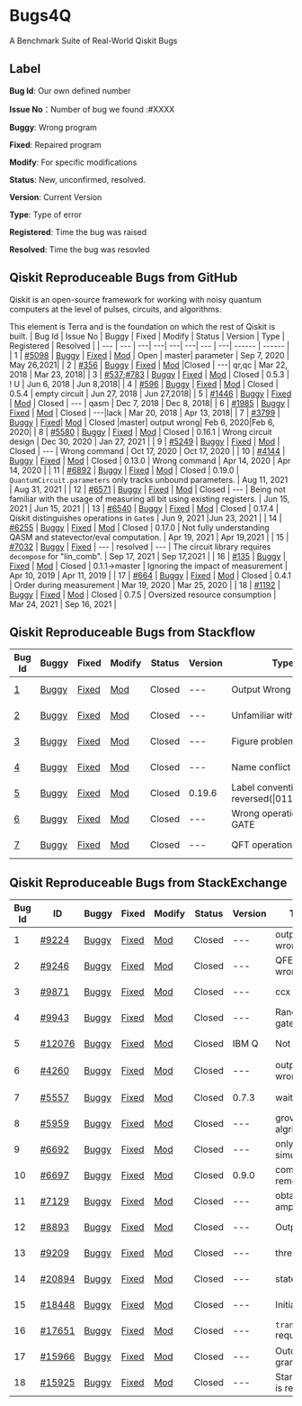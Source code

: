 # Bugs4Q
A Benchmark Suite of Real-World Qiskit Bugs
## Label
**Bug Id**: Our own defined number  

**Issue No**：Number of bug we found :#XXXX  

**Buggy**: Wrong program

**Fixed**: Repaired program

**Modify**: For specific modifications

**Status**: New, unconfirmed, resolved.   

**Version**: Current Version

**Type**: Type of error

**Registered**: Time the bug was raised  

**Resolved**: Time the bug was resovled 

## Qiskit Reproduceable Bugs from GitHub
Qiskit is an open-source framework for working with noisy quantum computers at the level of pulses, circuits, and algorithms.

This element is Terra and is the foundation on which the rest of Qiskit is built.
| Bug Id | Issue No | Buggy | Fixed | Modify | Status | Version | Type | Registered | Resolved |
| --- | --- | ---| ---| ---| ---| --- | ---| ------ | ------ |
| 1 | [#5098](https://github.com/Qiskit/qiskit-terra/issues/5098) | [Buggy](./Terra-0-4000/3/buggy.py) | [Fixed](./Terra-0-4000/3/Fixed.py) | [Mod](./Terra-0-4000/3/modify.py) | Open | master| parameter | Sep 7, 2020 | May 26,2021|
| 2 | [#356](https://github.com/Qiskit/qiskit-terra/issues/356) | [Buggy](./Terra-0-4000/6/buggy.py) | [Fixed](./Terra-0-4000/6/Fixed.py) | [Mod](./Terra-0-4000/6/modify.py) |Closed | ---| qr,qc | Mar 22, 2018 | Mar 23, 2018|
| 3 | [#537](https://github.com/Qiskit/qiskit-terra/issues/537);[#783](https://github.com/Qiskit/qiskit-terra/issues/783) | [Buggy](./Terra-0-4000/7/buggy.py) | [Fixed](./Terra-0-4000/7/Fix.py) | [Mod](./Terra-0-4000/7/modify.py) | Closed | 0.5.3 | ! U | Jun 6, 2018 | Jun 8,2018|
| 4 | [#596](https://github.com/Qiskit/qiskit-terra/issues/596) | [Buggy](./Terra-0-4000/8/buggy.py) | [Fixed](./Terra-0-4000/8/fixed.py) | [Mod](./Terra-0-4000/8/modify.py) | Closed | 0.5.4 | empty circuit | Jun 27, 2018 | Jun 27,2018|
| 5 | [#1446](https://github.com/Qiskit/qiskit-terra/issues/1446) | [Buggy](./Terra-0-4000/11/buggy.py) | [Fixed](./Terra-0-4000/11/fix.py) | [Mod](./Terra-0-4000/11/modify.py) | Closed | --- | qasm | Dec 7, 2018 | Dec 8, 2018|
| 6 | [#1985](https://github.com/Qiskit/qiskit-terra/issues/1985) | [Buggy](./Terra-0-4000/13/buggy.py) | [Fixed](./Terra-0-4000/13/fix.py) | [Mod](./Terra-0-4000/13/modify.py) | Closed | ---|lack   | Mar 20, 2018 | Apr 13, 2018|
| 7 | [#3799](https://github.com/Qiskit/qiskit-terra/issues/3799) | [Buggy](./Terra-0-4000/22/buggy.py) | [Fixed](./Terra-0-4000/22/fix.py)| [Mod](./Terra-0-4000/22/mod.py) | Closed |master| output wrong| Feb 6, 2020|Feb 6, 2020|
| 8 | [#5580](https://github.com/Qiskit/qiskit-terra/issues/5580) | [Buggy](./Terra-4001-6000/Bug_5/buggy.py) |  [Fixed](./Terra-4001-6000/Bug_5/fixed.py)  | [Mod](./Terra-4001-6000/Bug_5/modify.py) | Closed | 0.16.1 | Wrong circuit design | Dec 30, 2020 | Jan 27, 2021 |
| 9 | [#5249](https://github.com/Qiskit/qiskit-terra/issues/5249) | [Buggy](./Terra-4001-6000/Bug_8/buggy.py) |  [Fixed](./Terra-4001-6000/Bug_8/fixed.py)  | [Mod](./Terra-4001-6000/Bug_8/modify.py) | Closed | --- | Wrong command | Oct 17, 2020 | Oct 17, 2020 |
| 10 | [#4144](https://github.com/Qiskit/qiskit-terra/issues/4144) | [Buggy](./Terra-4001-6000/Bug_11/buggy.py) |  [Fixed](./Terra-4001-6000/Bug_11/fixed.py)  | [Mod](./Terra-4001-6000/Bug_11/modify.py) | Closed | 0.13.0 | Wrong command | Apr 14, 2020 | Apr 14, 2020 |
| 11 | [#6892](https://github.com/Qiskit/qiskit-terra/issues/6892) | [Buggy](./Terra-6000-7100/6892_Bug/bug_version.py) | [Fixed](./Terra-6000-7100/6892_Fixed/fixed_version.py) | [Mod](./Terra-6000-7100/6892_Mod/modify.py) | Closed | 0.19.0 | `QuantumCircuit.parameters` only tracks unbound parameters. | Aug 11, 2021 | Aug 31, 2021 |
| 12 | [#6571](https://github.com/Qiskit/qiskit-terra/issues/6571) | [Buggy](./Terra-6000-7100/6571_Bug/bug_version.py) | [Fixed](./Terra-6000-7100/6571_Fixed/fixed_version.py) | [Mod](./Terra-6000-7100/6571_Mod/modify.py) | Closed | --- | Being not familiar with the usage of measuring all bit using existing registers. | Jun 15, 2021 | Jun 15, 2021 |
| 13 | [#6540](https://github.com/Qiskit/qiskit-terra/issues/6540) | [Buggy](./Terra-6000-7100/6540_Bug/bug_version.py) | [Fixed](./Terra-6000-7100/6540_Fixed/fixed_version.py) | [Mod](./Terra-6000-7100/6540_Mod/modify.py) | Closed | 0.17.4 | Qiskit distinguishes operations in `Gate`s | Jun 9, 2021 |Jun 23, 2021 |
| 14 | [#6255](https://github.com/Qiskit/qiskit-terra/issues/6255) | [Buggy](./Terra-6000-7100/6255_Bug/bug_version.py) | [Fixed](./Terra-6000-7100/6255_Fixed/fixed_version.py) | [Mod](./Terra-6000-7100/6255_Mod/modify.py) | Closed | 0.17.0 | Not fully understanding QASM and statevector/eval computation. | Apr 19, 2021     | Apr 19,2021 |
| 15 | [#7032](https://github.com/Qiskit/qiskit-terra/issues/7032) | [Buggy](./Terra-6000-7100/7032_Bug/bug_version.py) | [Fixed](./Terra-6000-7100/7032_Bug/bug_version.py) | --- | resolved | --- | The circuit library requires `decompose` for "lin_comb". | Sep 17, 2021 | Sep 17,2021 |
| 16 | [#135](https://github.com/Qiskit/qiskit-aer/issues/135) | [Buggy](./Aer/bug_1/buggy.py) | [Fixed](./Aer/bug_1/fixed.py) | [Mod](./Aer/bug_1/modify.py) | Closed | 0.1.1→master | Ignoring the impact of measurement | Apr 10, 2019 | Apr 11, 2019 |
| 17 | [#664](https://github.com/Qiskit/qiskit-aer/issues/664) | [Buggy](./Aer/bug_7/buggy.py) | [Fixed](./Aer/bug_7/fixed.py) | [Mod](./Aer/bug_7/modify.py) | Closed | 0.4.1 | Order during measurement | Mar 19, 2020 | Mar 25, 2020 |
| 18 | [#1192](https://github.com/Qiskit/qiskit-aer/issues/1192) | [Buggy](./Aer/bug_10/buggy.py) | [Fixed](./Aer/bug_10/fixed.py) | [Mod](./Aer/bug_10/modify.py) | Closed | 0.7.5 | Oversized resource consumption | Mar 24, 2021 | Sep 16, 2021 |



## Qiskit Reproduceable Bugs from Stackflow

| Bug Id | Buggy | Fixed | Modify| Status |Version|Type| Registered | Resolved |
| --- | --- | --- | --- | --- | --- | --- | -------- | -------- |
| [1](https://stackoverflow.com/questions/60918011/implement-quantum-teleportation-in-qiskit) |  [Buggy](./stackoverflow-1-5/1/buggy.py) | [Fixed](./stackoverflow-1-5/1/Fix.py) | [Mod](./stackoverflow-1-5/1/mod.py) | Closed | --- | Output Wrong | Mar 29, 2020 | Mar 31, 2020 |
| [2](https://stackoverflow.com/questions/69598995/qiskits-draw-only-shows-the-circuits-name-and-not-the-architecture) | [Buggy](./stackoverflow-1-5/Bug_2)  | [Fixed](./stackoverflow-1-5/Fixed_2)  | [Mod](./stackoverflow-1-5/Mod_2) | Closed | --- | Unfamiliar with API | Oct 16, 2021 | Oct 16, 2021 |
| [3](https://stackoverflow.com/questions/69245836/getting-figure-x-when-drawing-quantum-circuit-with-qiskit-mpl-output-mo) | [Buggy](./stackoverflow-1-5/Bug_3)  | [Fixed](./stackoverflow-1-5/Fixed_3)  | [Mod](./stackoverflow-1-5/Mod_3) | Closed | --- | Figure problem | Sep 19, 2021 | Sep 20, 2021 |
| [4](https://stackoverflow.com/questions/64707625/visualizing-circuits-in-qiskit-with-matplotlib) | [Buggy](./stackoverflow-1-5/Bug_11/bug_version.py) | [Fixed](./stackoverflow-1-5/Fixed_11/fixed_version.py) | [Mod](./stackoverflow-1-5/Mod_4) | Closed | ---  | Name conflict | Nov 6, 2020 | Sep 2, 2021 |
| [5](https://stackoverflow.com/questions/63283443/my-qiskit-codes-output-differ-from-the-lecturer-ryan-o-donnell)| [Buggy](./stackoverflow-6-10/bug_1/buggy.py) | [Fixed](./stackoverflow-6-10/bug_1/fixed.py) | [Mod](./stackoverflow-6-10/bug_1/mod.py) | Closed | 0.19.6 | Label convention is reversed(\|011>&\|110>)| Aug 6, 2020 | Aug 6, 2020 |
| [6](https://stackoverflow.com/questions/62661255/2-entangle-qubit-gives-all-states-with-25)| [Buggy](./stackoverflow-6-10/bug_2/buggy.py) | [Fixed](./stackoverflow-6-10/bug_2/fixed.py) | [Mod](./stackoverflow-6-10/bug_2/mod.py) | Closed | --- | Wrong operation with GATE | Jun 30, 2020 | Jun 30, 2020 |
| [7](https://stackoverflow.com/questions/63342432/python-quantum-fourier-transform)| [Buggy](./stackoverflow-6-10/bug_3/buggy.py) | [Fixed](./stackoverflow-6-10/bug_3/fixed.py) | [Mod](./stackoverflow-6-10/bug_3/mod.py) | Closed | --- | QFT operation* | Aug 10, 2020 | Aug 11, 2020 |

## Qiskit Reproduceable Bugs from StackExchange
| Bug Id                                                       | ID | Buggy | Fixed | Modify | Status | Version | Type                                                         | Registered   | Resolved |
| ------------------------------------------------------------ | -- | ----- | ----- | ------ | ------ | ------- | ------------------------------------------------------------ | ------------ | -----------|
| 1 | [#9224](https://quantumcomputing.stackexchange.com/questions/9224/how-to-plot-histogram-or-bloch-sphere-for-multiple-circuits) | [Buggy](./StackExchange/14/buggy.py) | [Fixed](StackExchange/14/fix.py) | [Mod](./StackExchange/14/mod.py) | Closed | --- |output wrong   | Dec 15, 2019 | Dec 16,2019|
| 2 | [#9246](https://quantumcomputing.stackexchange.com/questions/9246/quantum-phase-estimation-implementation) | [Buggy](./StackExchange/15/buggy.py) | [Fixed](StackExchange/15/fix.py) | [Mod](./StackExchange/15/mod.py) | Closed | --- |QFE output wrong  | Dec 18, 2019| Dec 18, 2019|
| 3 | [#9871](https://quantumcomputing.stackexchange.com/questions/9871/achieve-a-control-gate-with-2-hadamard-coins) | [Buggy](./StackExchange/16/buggy.py) | [Fixed](StackExchange/16/fix.py) | [Mod](./StackExchange/16/mod.py) | Closed | --- | ccx | Feb 15, 2020| Feb 16, 2020|
| 4 | [#9943](https://quantumcomputing.stackexchange.com/questions/9943/how-to-make-circuit-for-randomly-selected-gate) | [Buggy](./StackExchange/17/buggy.py) | [Fixed](StackExchange/17/fix.py) | [Mod](./StackExchange/17/fix.py) | Closed | --- | Random gates | Feb 22, 2020| Feb 22, 2020|
| 5 | [#12076](https://quantumcomputing.stackexchange.com/questions/12076/real-device-error-mitigation-with-qiskit) | [Buggy](./StackExchange/20/buggy.py) | [Fixed](StackExchange/20/fix.py) | [Mod](./StackExchange/20/mod.py) | Closed | IBM Q | Not a DAG| May 19, 2020| May 19, 2020|
|6| [#4260](https://quantumcomputing.stackexchange.com/questions/4260/how-to-create-a-condition-on-only-one-classical-bit-when-we-have-a-total-of-2-cl) | [Buggy](./StackExchange/1/buggy.py) | [Fixed](./StackExchange/1/fix.py) | [Mod](./StackExchange/1/mod.py) | Closed | --- | output wrong | Sep 20，2018 | Dec 23， 2018|
| 7| [#5557](https://quantumcomputing.stackexchange.com/questions/5557/wait-gate-throws-an-error-notimplementederror-no-decomposition-rules-defin) | [Buggy](./StackExchange/3/buggy.py) | [Fixed](StackExchange/3/fix.py) | [Mod](./StackExchange/3/mod.py) | Closed | 0.7.3 | wait() | Feb 25, 2019 | Feb 27, 2019|
| 8 | [#5959](https://quantumcomputing.stackexchange.com/questions/5959/grovers-algorithm-returns-skewed-probability-distribution) | [Buggy](./StackExchange/4/buggy.py) | [Fixed](StackExchange/4/fix.py) | [Mod](./StackExchange/4/mod.py) | Closed | --- | grover algrithm| Apr 13, 2019 | May 7, 2019|
| 9| [#6692](https://quantumcomputing.stackexchange.com/questions/6692/how-do-i-get-out-2-measurements-from-the-same-execution-on-qiskit) | [Buggy](./StackExchange/5/buggy.py) | [Fixed](StackExchange/5/fix.py) | [Mod](./StackExchange/5/mod.py)| Closed | --- | only for simulator| Jul 5, 2019 | Jul 6,2019|
| 10 | [#6697](https://quantumcomputing.stackexchange.com/questions/6697/creating-and-running-parallel-circuits-in-qiskit) | [Buggy](./StackExchange/6/buggy.py) | [Fixed](StackExchange/6/fix.py) | [Mod](./StackExchange/6/mod.py) | Closed | 0.9.0 | compiler() removerd | Jul 6, 2019 | Jul 8, 2019|
| 11 | [#7129](https://quantumcomputing.stackexchange.com/questions/7129/how-to-obtain-qubits-amplitude-in-qiskit) | [Buggy](./StackExchange/7/buggy.py) | [Fixed](StackExchange/7/fix.py) | [Mod](./StackExchange/7/mod.py)| Closed | --- |obtain amplitude  |Aug 30, 2019| Aug 30, 2019|
| 12 | [#8893](https://quantumcomputing.stackexchange.com/questions/8893/why-is-the-order-reversed-on-measurement) | [Buggy](./StackExchange/9/buggy.py) | [Fixed](StackExchange/9/fix.py) | [Mod](./StackExchange/9/mod.py) | Closed | --- | Output    | Nov 21, 2019 | Nov 21,2019|
| 13 | [#9209](https://quantumcomputing.stackexchange.com/questions/9209/how-to-use-parallel-executions-of-circuits) | [Buggy](./StackExchange/12/buggy.py) | [Fixed](StackExchange/12/fix.py) |[Mod](./StackExchange/12/mod.py) | Closed | --- |threads   | Dec 15,2019 | Dec 15, 2019|
| 14|[#20894](https://quantumcomputing.stackexchange.com/questions/20894/saving-statevector-on-more-than-one-location-in-a-quantum-circuit-in-qiskit) | [Buggy](./StackExchange-page-1-25/Bug_5)  | [Fixed](./StackExchange-page-1-25/Fixed_5)| [Mod](./StackExchange-page-1-25/mod5)|Closed|---| statevector | Aug 20, 2021 | Sep 1, 2021 |
| 15|[#18448](https://quantumcomputing.stackexchange.com/questions/18448/how-to-perform-a-plot-histogram-for-a-circuit)| [Buggy](./StackExchange-page-1-25/Bug_9)  | [Fixed](./StackExchange-page-1-25/Fixed_9)|[Mod](./StackExchange-page-1-25/mod9.py) |Closed|---| Initialization  | Jul 16, 2021| Jul 16, 2021 |
| 16|[#17651](https://quantumcomputing.stackexchange.com/questions/17651/setting-initial-state-in-qiskit-unitary-simulator) | [Buggy](./StackExchange-page-1-25/Bug_19)|[Fixed](./StackExchange-page-1-25/Fixed_19)|[Mod](./StackExchange-page-1-25/mod19)| Closed |--- | `transpile` required  | May 26, 2021 | May 26,2021|
| 17 | [#15966](https://quantumcomputing.stackexchange.com/questions/15966/was-the-quantum-circuit-attribute-iden-renamed) | [Buggy](./StackExchange_2/bug_1/buggy.py) | [Fixed](./StackExchange_2/bug_1/fixed.py) |[Mod](/StackExchange_2/bug_1/mod.py) |Closed | ---| Outdated grammar |Feb 10, 2021 |Feb 10,2021 |
| 18 | [#15925](https://quantumcomputing.stackexchange.com/questions/15925/q-sphere-representation-of-bell-states) | [Buggy](./StackExchange_2/bug_2/buggy.py) | [Fixed](./StackExchange_2/bug_2/fixed.py) | [Mod](./StackExchange_2/bug_2/mod.py)| Closed | ---| Start state is reversed | Feb 8, 2021| Feb 10,2021|
